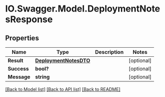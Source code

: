# IO.Swagger.Model.DeploymentNotesResponse
## Properties

Name | Type | Description | Notes
------------ | ------------- | ------------- | -------------
**Result** | [**DeploymentNotesDTO**](DeploymentNotesDTO.md) |  | [optional] 
**Success** | **bool?** |  | [optional] 
**Message** | **string** |  | [optional] 

[[Back to Model list]](../README.md#documentation-for-models) [[Back to API list]](../README.md#documentation-for-api-endpoints) [[Back to README]](../README.md)

